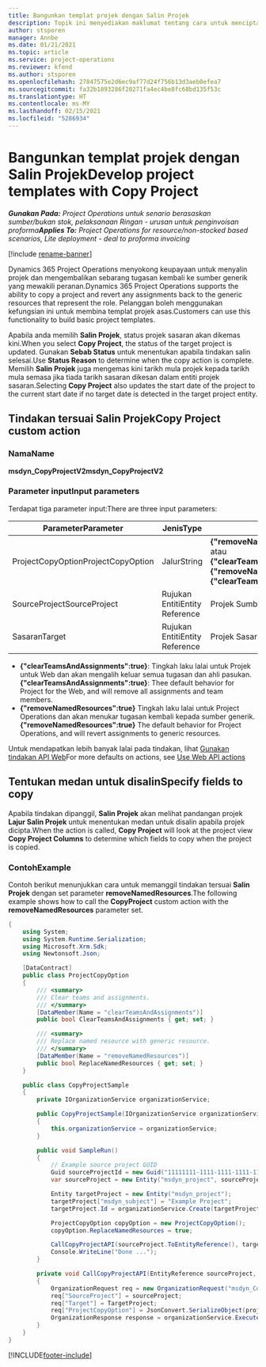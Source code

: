 ```yaml
---
title: Bangunkan templat projek dengan Salin Projek
description: Topik ini menyediakan maklumat tentang cara untuk mencipta templat projek menggunakan tindakan tersuai Salin Projek.
author: stsporen
manager: Annbe
ms.date: 01/21/2021
ms.topic: article
ms.service: project-operations
ms.reviewer: kfend
ms.author: stsporen
ms.openlocfilehash: 27847575e2d6ec9af77d24f756b13d3aeb0efea7
ms.sourcegitcommit: fa32b1893286f20271fa4ec4be8fc68bd135f53c
ms.translationtype: HT
ms.contentlocale: ms-MY
ms.lasthandoff: 02/15/2021
ms.locfileid: "5286934"
---
```

# <a name="develop-project-templates-with-copy-project"></a><span data-ttu-id="b7716-103">Bangunkan templat projek dengan Salin Projek</span><span class="sxs-lookup"><span data-stu-id="b7716-103">Develop project templates with Copy Project</span></span>

<span data-ttu-id="b7716-104">_**Gunakan Pada:** Project Operations untuk senario berasaskan sumber/bukan stok, pelaksanaan Ringan - urusan untuk penginvoisan proforma_</span><span class="sxs-lookup"><span data-stu-id="b7716-104">_**Applies To:** Project Operations for resource/non-stocked based scenarios, Lite deployment - deal to proforma invoicing_</span></span>

[!include [rename-banner](~/includes/cc-data-platform-banner.md)]

<span data-ttu-id="b7716-105">Dynamics 365 Project Operations menyokong keupayaan untuk menyalin projek dan mengembalikan sebarang tugasan kembali ke sumber generik yang mewakili peranan.</span><span class="sxs-lookup"><span data-stu-id="b7716-105">Dynamics 365 Project Operations supports the ability to copy a project and revert any assignments back to the generic resources that represent the role.</span></span> <span data-ttu-id="b7716-106">Pelanggan boleh menggunakan kefungsian ini untuk membina templat projek asas.</span><span class="sxs-lookup"><span data-stu-id="b7716-106">Customers can use this functionality to build basic project templates.</span></span>

<span data-ttu-id="b7716-107">Apabila anda memilih **Salin Projek**, status projek sasaran akan dikemas kini.</span><span class="sxs-lookup"><span data-stu-id="b7716-107">When you select **Copy Project**, the status of the target project is updated.</span></span> <span data-ttu-id="b7716-108">Gunakan **Sebab Status** untuk menentukan apabila tindakan salin selesai.</span><span class="sxs-lookup"><span data-stu-id="b7716-108">Use **Status Reason** to determine when the copy action is complete.</span></span> <span data-ttu-id="b7716-109">Memilih **Salin Projek** juga mengemas kini tarikh mula projek kepada tarikh mula semasa jika tiada tarikh sasaran dikesan dalam entiti projek sasaran.</span><span class="sxs-lookup"><span data-stu-id="b7716-109">Selecting **Copy Project** also updates the start date of the project to the current start date if no target date is detected in the target project entity.</span></span>

## <a name="copy-project-custom-action"></a><span data-ttu-id="b7716-110">Tindakan tersuai Salin Projek</span><span class="sxs-lookup"><span data-stu-id="b7716-110">Copy Project custom action</span></span> 

### <a name="name"></a><span data-ttu-id="b7716-111">Nama</span><span class="sxs-lookup"><span data-stu-id="b7716-111">Name</span></span> 

<span data-ttu-id="b7716-112">**msdyn_CopyProjectV2**</span><span class="sxs-lookup"><span data-stu-id="b7716-112">**msdyn_CopyProjectV2**</span></span>

### <a name="input-parameters"></a><span data-ttu-id="b7716-113">Parameter input</span><span class="sxs-lookup"><span data-stu-id="b7716-113">Input parameters</span></span>
<span data-ttu-id="b7716-114">Terdapat tiga parameter input:</span><span class="sxs-lookup"><span data-stu-id="b7716-114">There are three input parameters:</span></span>

| <span data-ttu-id="b7716-115">Parameter</span><span class="sxs-lookup"><span data-stu-id="b7716-115">Parameter</span></span>          | <span data-ttu-id="b7716-116">Jenis</span><span class="sxs-lookup"><span data-stu-id="b7716-116">Type</span></span>   | <span data-ttu-id="b7716-117">Nilai</span><span class="sxs-lookup"><span data-stu-id="b7716-117">Values</span></span>                                                   | 
|--------------------|--------|----------------------------------------------------------|
| <span data-ttu-id="b7716-118">ProjectCopyOption</span><span class="sxs-lookup"><span data-stu-id="b7716-118">ProjectCopyOption</span></span>  | <span data-ttu-id="b7716-119">Jalur</span><span class="sxs-lookup"><span data-stu-id="b7716-119">String</span></span> | <span data-ttu-id="b7716-120">**{"removeNamedResources":true}** atau **{"clearTeamsAndAssignments":true}**</span><span class="sxs-lookup"><span data-stu-id="b7716-120">**{"removeNamedResources":true}** or **{"clearTeamsAndAssignments":true}**</span></span> |
| <span data-ttu-id="b7716-121">SourceProject</span><span class="sxs-lookup"><span data-stu-id="b7716-121">SourceProject</span></span>      | <span data-ttu-id="b7716-122">Rujukan Entiti</span><span class="sxs-lookup"><span data-stu-id="b7716-122">Entity Reference</span></span> | <span data-ttu-id="b7716-123">Projek Sumber</span><span class="sxs-lookup"><span data-stu-id="b7716-123">Source Project</span></span> |
| <span data-ttu-id="b7716-124">Sasaran</span><span class="sxs-lookup"><span data-stu-id="b7716-124">Target</span></span>             | <span data-ttu-id="b7716-125">Rujukan Entiti</span><span class="sxs-lookup"><span data-stu-id="b7716-125">Entity Reference</span></span> | <span data-ttu-id="b7716-126">Projek Sasaran</span><span class="sxs-lookup"><span data-stu-id="b7716-126">Target Project</span></span> |


- <span data-ttu-id="b7716-127">**{"clearTeamsAndAssignments":true}**: Tingkah laku lalai untuk Projek untuk Web dan akan mengalih keluar semua tugasan dan ahli pasukan.</span><span class="sxs-lookup"><span data-stu-id="b7716-127">**{"clearTeamsAndAssignments":true}**: Thee default behavior for Project for the Web, and will remove all assignments and team members.</span></span>
- <span data-ttu-id="b7716-128">**{"removeNamedResources":true}** Tingkah laku lalai untuk Project Operations dan akan menukar tugasan kembali kepada sumber generik.</span><span class="sxs-lookup"><span data-stu-id="b7716-128">**{"removeNamedResources":true}** The default behavior for Project Operations, and will revert assignments to generic resources.</span></span>

<span data-ttu-id="b7716-129">Untuk mendapatkan lebih banyak lalai pada tindakan, lihat [Gunakan tindakan API Web](https://docs.microsoft.com/powerapps/developer/common-data-service/webapi/use-web-api-actions)</span><span class="sxs-lookup"><span data-stu-id="b7716-129">For more defaults on actions, see [Use Web API actions](https://docs.microsoft.com/powerapps/developer/common-data-service/webapi/use-web-api-actions)</span></span>

## <a name="specify-fields-to-copy"></a><span data-ttu-id="b7716-130">Tentukan medan untuk disalin</span><span class="sxs-lookup"><span data-stu-id="b7716-130">Specify fields to copy</span></span> 
<span data-ttu-id="b7716-131">Apabila tindakan dipanggil, **Salin Projek** akan melihat pandangan projek **Lajur Salin Projek** untuk menentukan medan untuk disalin apabila projek dicipta.</span><span class="sxs-lookup"><span data-stu-id="b7716-131">When the action is called, **Copy Project** will look at the project view **Copy Project Columns** to determine which fields to copy when the project is copied.</span></span>


### <a name="example"></a><span data-ttu-id="b7716-132">Contoh</span><span class="sxs-lookup"><span data-stu-id="b7716-132">Example</span></span>
<span data-ttu-id="b7716-133">Contoh berikut menunjukkan cara untuk memanggil tindakan tersuai **Salin Projek** dengan set parameter **removeNamedResources**.</span><span class="sxs-lookup"><span data-stu-id="b7716-133">The following example shows how to call the **CopyProject** custom action with the **removeNamedResources** parameter set.</span></span>
```C#
{
    using System;
    using System.Runtime.Serialization;
    using Microsoft.Xrm.Sdk;
    using Newtonsoft.Json;

    [DataContract]
    public class ProjectCopyOption
    {
        /// <summary>
        /// Clear teams and assignments.
        /// </summary>
        [DataMember(Name = "clearTeamsAndAssignments")]
        public bool ClearTeamsAndAssignments { get; set; }

        /// <summary>
        /// Replace named resource with generic resource.
        /// </summary>
        [DataMember(Name = "removeNamedResources")]
        public bool ReplaceNamedResources { get; set; }
    }

    public class CopyProjectSample
    {
        private IOrganizationService organizationService;

        public CopyProjectSample(IOrganizationService organizationService)
        {
            this.organizationService = organizationService;
        }

        public void SampleRun()
        {
            // Example source project GUID
            Guid sourceProjectId = new Guid("11111111-1111-1111-1111-111111111111");
            var sourceProject = new Entity("msdyn_project", sourceProjectId);

            Entity targetProject = new Entity("msdyn_project");
            targetProject["msdyn_subject"] = "Example Project";
            targetProject.Id = organizationService.Create(targetProject);

            ProjectCopyOption copyOption = new ProjectCopyOption();
            copyOption.ReplaceNamedResources = true;

            CallCopyProjectAPI(sourceProject.ToEntityReference(), targetProject.ToEntityReference(), copyOption);
            Console.WriteLine("Done ...");
        }

        private void CallCopyProjectAPI(EntityReference sourceProject, EntityReference TargetProject, ProjectCopyOption projectCopyOption)
        {
            OrganizationRequest req = new OrganizationRequest("msdyn_CopyProjectV2");
            req["SourceProject"] = sourceProject;
            req["Target"] = TargetProject;
            req["ProjectCopyOption"] = JsonConvert.SerializeObject(projectCopyOption);
            OrganizationResponse response = organizationService.Execute(req);
        }
    }
}
```


[!INCLUDE[footer-include](../includes/footer-banner.md)]